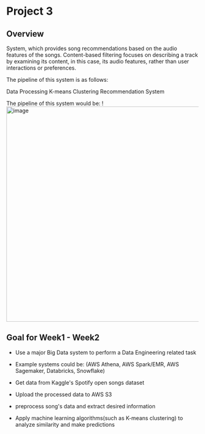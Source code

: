 # Project 3 

## Overview
System, which provides song recommendations based on the audio features of the songs. Content-based filtering focuses on describing a track by examining its content, in this case, its audio features, rather than user interactions or preferences.

The pipeline of this system is as follows:

Data Processing
K-means Clustering
Recommendation System



The pipeline of this system would be:
!<img width="564" alt="image" src="https://user-images.githubusercontent.com/101923398/223912089-b043055d-7bf8-4cec-b6a8-6db38c27fec3.png">


## Goal for Week1 - Week2
- Use a major Big Data system to perform a Data Engineering related task
- Example systems could be: (AWS Athena, AWS Spark/EMR, AWS Sagemaker, Databricks, Snowflake)

- Get data from Kaggle's Spotify open songs dataset
- Upload the processed data to AWS S3
- preprocess song's data and extract desired information
- Apply machine learning algorithms(such as K-means clustering) to analyze similarity and make predictions 

